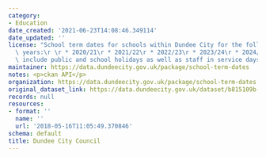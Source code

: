 ```yaml
---
category:
- Education
date_created: '2021-06-23T14:08:46.349114'
date_updated: ''
license: "School term dates for schools within Dundee City for the following academic\
  \ years:\r \r * 2020/21\r * 2021/22\r * 2022/23\r * 2023/24\r * 2024/25\r \r Dates\
  \ include public and school holidays as well as staff in service days."
maintainer: https://data.dundeecity.gov.uk/package/school-term-dates
notes: <p>ckan API</p>
organization: https://data.dundeecity.gov.uk/package/school-term-dates
original_dataset_link: https://data.dundeecity.gov.uk/dataset/b815109b-3aeb-45b0-bac0-1cdbcd36e295/resource/72930989-7780-420a-9c4a-d8609ad4ddc1/download/school_terms_and_holidays_2024-25.pdf
records: null
resources:
- format: ''
  name: ''
  url: '2018-05-16T11:05:49.370846'
schema: default
title: Dundee City Council
---
```

